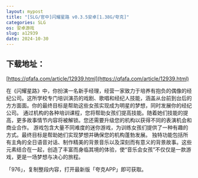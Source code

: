 ```yaml
---
layout: mypost
title: "[SLG/官中]闪耀星路 v0.3.5安卓[1.38G/夸克]"
categories: SLG
os: 安卓游戏
slug: a12939
date: 2024-10-30
---
```


## 下载地址：

[https://qfafa.com/article/12939.html](https://qfafa.com/article/12939.html)

在《闪耀星路》中，你扮演一名新手经理，经营一家致力于培养有抱负的偶像的经纪公司。这所学校专门培训演员的戏剧、歌唱和经纪人技能，涵盖从台前到台后的方方面面。你的最终目标是帮助这些女孩实现成为明星的梦想，同时发展你的经纪公司。
通过机构的各种培训课程，您将帮助女孩们提高技能。随着她们技能的提高，更多故事情节内容将被解锁。您还需要升级您的机构以获得不同的表演机会和商业合作。
游戏包含大量不同难度的迷你游戏，为训练女孩们提供了一种有趣的方式。最终目标是帮助她们实现梦想并确保您的机构蓬勃发展。
独特功能包括所有主角的全日语音对话、制作精美的背景音乐以及深刻而有意义的背景故事。这些元素结合在一起，创造了丰富而身临其境的体验，使“音乐会女孩”不仅仅是一款游戏，更是一场梦想与决心的旅程。

「976」，复制整段内容，打开最新版「夸克APP」即可获取。